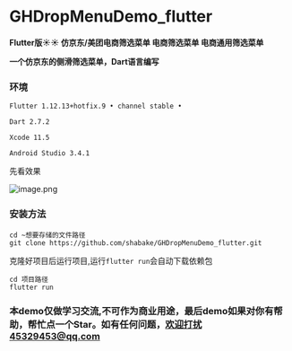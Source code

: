 # GHDropMenuDemo_flutter

**Flutter版:sunny::sunny: 仿京东/美团电商筛选菜单 电商筛选菜单 电商通用筛选菜单**


**一个仿京东的侧滑筛选菜单，Dart语言编写**

### 环境

```
Flutter 1.12.13+hotfix.9 • channel stable •

Dart 2.7.2

Xcode 11.5

Android Studio 3.4.1

```

先看效果

![image.png](https://upload-images.jianshu.io/upload_images/1419035-1b3057664ecdfe7e.png?imageMogr2/auto-orient/strip%7CimageView2/2/w/310)

### 安装方法

```
cd ~想要存储的文件路径
git clone https://github.com/shabake/GHDropMenuDemo_flutter.git
```
克隆好项目后运行项目,运行`flutter run`会自动下载依赖包

```
cd 项目路径
flutter run

```
### 本demo仅做学习交流,不可作为商业用途，最后demo如果对你有帮助，帮忙点一个Star。如有任何问题，欢迎打扰45329453@qq.com
